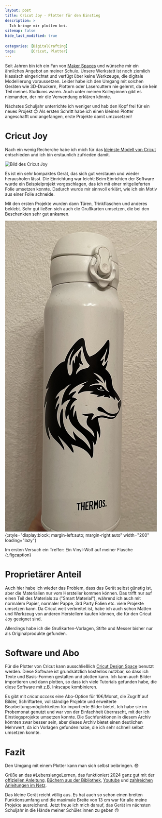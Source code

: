 ```yaml
---
layout: post
title: Cricut Joy - Plotter für den Einstieg
description: >
  Ich bringe mir plotten bei.
sitemap: false
hide_last_modified: true

categories: [DigitalCrafting]
tags:       [Cricut, Plotter]
---
```


Seit Jahren bin ich ein Fan von [Maker Spaces](https://www.bildung.digital/artikel/einfach-machen-maker-spaces-der-schule) und wünsche mir ein ähnliches Angebot an meiner Schule.
Unsere Werkstatt ist noch ziemlich klassisch eingerichtet und verfügt über keine Werkzeuge, die digitale Modellierung voraussetzen.
Leider habe ich den Umgang mit solchen Geräten wie 3D-Druckern, Plottern oder Lasercuttern nie gelernt, da sie kein Teil meines Studiums waren.
Auch unter meinen Kolleg:innen gibt es niemanden, der mir die Verwendung erklären könnte.

Nächstes Schuljahr unterrichte ich weniger und hab den Kopf frei für ein neues Projekt 😊
Als ersten Schritt habe ich einen kleinen Plotter angeschafft und angefangen, erste Projekte damit umzusetzen!

# Cricut Joy
Nach ein wenig Recherche habe ich mich für das [kleinste Modell von Cricut](https://cricut.com/de-de/schneidemaschinen/cricut-joy/cricut-joy/cricut-joy/2007992.html) entschieden und ich bin erstaunlich zufrieden damit.

![Bild des Cricut Joy](https://cricut.com/dw/image/v2/BFRQ_PRD/on/demandware.static/-/Library-Sites-cricut-content-global/default/dwe8f102da/PDP/SeeWhatItCanDo/Joy_SeeWhatItCanDo_Desktop_1_2x.jpg)

Es ist ein sehr kompaktes Gerät, das sich gut verstauen und wieder herausholen lässt.
Die Einrichtung war leicht: Beim Einrichten der Software wurde ein Beispielprojekt vorgeschlagen, das ich mit einer mitgelieferten Folie umsetzen konnte.
Dadurch wurde mir sinnvoll erklärt, wie ich ein Motiv aus einer Folie schneide.

Mit den ersten Projekte wurden dann Türen, Trinkflaschen und anderes beklebt.
Sehr gut ließen sich auch die Grußkarten umsetzen, die bei den Beschenkten sehr gut ankamen.

![Meine Flasche](../assets/img/flasche_mit_wolf.jpg){:style="display:block; margin-left:auto; margin-right:auto" width="200" loading="lazy"}

Im ersten Versuch ein Treffer: Ein Vinyl-Wolf auf meiner Flasche
{:.figcaption}

# Proprietärer Anteil
Auch hier habe ich wieder das Problem, dass das Gerät selbst günstig ist, aber die Materialien nur vom Hersteller kommen können.
Das trifft nur auf einen Teil des Materials zu ("Smart Material"), während ich auch mit normalem Papier, normaler Pappe, 3rd Party Folien etc. viele Projekte umsetzen kann.
Da Cricut weit verbreitet ist, habe ich auch schon Matten und Werkzeug von anderen Herstellern kaufen können, die für den Cricut Joy geeignet sind.

Allerdings habe ich die Grußkarten-Vorlagen, Stifte und Messer bisher nur als Originalprodukte gefunden.

# Software und Abo
Für die Plotter von Cricut kann ausschließlich [Cricut Design Space](https://design.cricut.com) benutzt werden.
Diese Software ist grundsätzlich kostenlos nutzbar, so dass ich Texte und Basis-Formen gestalten und plotten kann.
Ich kann auch Bilder importieren und dann plotten, so dass ich viele Tutorials gefunden habe, die diese Software mit z.B. Inkscape kombinieren.

Es gibt mit *cricut access* eine Abo-Option für 10€/Monat, die Zugriff auf Bilder, Schriftarten, vollständige Projekte und erweiterte Bearbeitungsmöglichkeiten für importierte Bilder bietet.
Ich habe sie im Probemonat genutzt und war von der Einfachheit überrascht, mit der ich  Einstiegsprojekte umsetzen konnte.
Die Suchfunktionen in diesem Archiv könnten zwar besser sein, aber dieses Archiv bietet einen deutlichen Mehrwert, da ich Vorlagen gefunden habe, die ich sehr schnell selbst umsetzen konnte.


# Fazit
Den Umgang mit einem Plotter kann man sich selbst beibringen. 😎

Grüße an das #LebenslangeLernen, das funktioniert 2024 ganz gut mit der [offiziellen Anleitung](https://help.cricut.com/hc/de/articles/360015214914-Kurzanleitung),
[Büchern aus der Bibliothek](https://www.mitp.de/KREATIV/Plotten-Basteln/Plotten-mit-dem-Cricut-Joy-Cricut-Joy-Xtra.html), [Youtube](https://www.youtube.com/results?search_query=cricut+joy) und [zahlreichen Anleitungen im Netz](https://naehfrosch.de/plotter-cricut-joy-erste-schritte/).

Das kleine Gerät reicht völlig aus.
Es hat auch so schon einen breiten Funktionsumfang und die maximale Breite von 13 cm war für alle meine Projekte ausreichend.
Jetzt freue ich mich darauf, das Gerät im nächsten Schuljahr in die Hände meiner Schüler:innen zu geben 🙃
